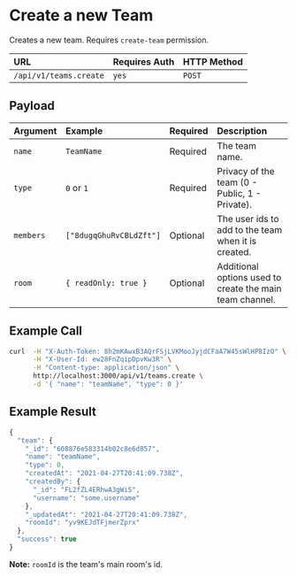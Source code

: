 # Create a new Team

Creates a new team. Requires `create-team` permission.

| URL | Requires Auth | HTTP Method |
| :--- | :--- | :--- |
| `/api/v1/teams.create` | `yes` | `POST` |

## Payload

| Argument | Example | Required | Description |
| :--- | :--- | :--- | :--- |
| `name` | `TeamName` | Required | The team name. |
| `type` | `0` or `1` | Required | Privacy of the team \(0 - Public, 1 - Private\). |
| `members` | `["8dugqGhuRvCBLdZft"]` | Optional | The user ids to add to the team when it is created. |
| `room` | `{ readOnly: true }` | Optional | Additional options used to create the main team channel. |

## Example Call

```bash
curl  -H "X-Auth-Token: 8h2mKAwxB3AQrFSjLVKMooJyjdCFaA7W45sWlHP8IzO" \
      -H "X-User-Id: ew28FnZqipDpvKw3R" \
      -H "Content-type: application/json" \
      http://localhost:3000/api/v1/teams.create \
      -d '{ "name": "teamName", "type": 0 }'
```

## Example Result

```javascript
{
  "team": {
    "_id": "608876e583314b02c8e6d857",
    "name": "teamName",
    "type": 0,
    "createdAt": "2021-04-27T20:41:09.738Z",
    "createdBy": {
      "_id": "FL2fZL4ERhwA3gWiS",
      "username": "some.username"
    },
    "_updatedAt": "2021-04-27T20:41:09.738Z",
    "roomId": "yv9KEJdTFjmerZprx"
  },
  "success": true
}
```

**Note:** `roomId` is the team's main room's id.

